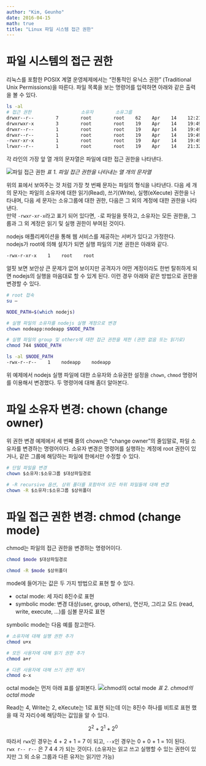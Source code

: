 ```yaml
---
author: "Kim, Geunho"
date: 2016-04-15
math: true
title: "Linux 파일 시스템 접근 권한"
---
```



# 파일 시스템의 접근 권한
리눅스를 포함한 POSIX 계열 운영체제에서는 “전통적인 유닉스 권한” (Traditional Unix Permissions)을 따른다. 파일 목록을 보는 명령어를 입력하면 아래와 같은 출력을 볼 수 있다.  

```bash
ls -al
# 접근 권한                  소유자        소유그룹
drwxr‐‐r‐‐        7        root        root    62    Apr    14    12:21    .
drwxrwxr-x        3        root        root    19    Apr    14    19:49    ..
drwxr‐‐r‐‐        1        root        root    19    Apr    14    19:49    bin
drwxr‐‐r‐‐        1        root        root    19    Apr    14    19:49    etc
‐rwxr-xr-x        1        root        root    19    Apr    14    19:49    script.sh
lrwxr‐‐r‐‐        1        root        root    19    Apr    14    21:32    link.sh
```

각 라인의 가장 앞 열 개의 문자열은 파일에 대한 접근 권한을 나타낸다.  

![파일 접근 권한](/filesystem-permission-1.png) _표 1. 파일 접근 권한을 나타내는 열 개의 문자열_

위의 표에서 보여주는 것 처럼 가장 첫 번째 문자는 파일의 형식을 나타낸다. 다음 세 개의 문자는 파일의 소유자에 대한 읽기(Read), 쓰기(Write), 실행(eXecute) 권한을 나타내며, 다음 세 문자는 소유그룹에 대한 권한, 다음은 그 외의 계정에 대한 권한을 나타낸다.  
만약 `-rwxr-xr-x`라고 표기 되어 있다면, `-`로 파일을 뜻하고, 소유자는 모든 권한을, 그룹과 그 외 계정은 읽기 및 실행 권한이 부여된 것이다.  


nodejs 애플리케이션을 통해 웹 서비스를 제공하는 서버가 있다고 가정한다.  
nodejs가 root에 의해 설치가 되면 실행 파일의 기본 권한은 아래와 같다.  

```bash
‐rwx‐r‐xr‐x    1    root    root
```

얼핏 보면 보안상 큰 문제가 없어 보이지만 공격자가 어떤 계정이라도 한번 탈취하게 되면 nodejs의 실행을 마음대로 할 수 있게 된다. 이런 경우 아래와 같은 방법으로 권한을 변경할 수 있다.  

```bash
# root 접속
su –

NODE_PATH=$(which nodejs)

# 실행 파일의 소유자를 nodejs 실행 계정으로 변경
chown nodeapp:nodeapp $NODE_PATH

# 실행 파일의 group 및 others에 대한 접근 권한을 제한 (권한 없음 또는 읽기로)
chmod 744 $NODE_PATH

ls -al $NODE_PATH
‐rwx‐r‐‐r‐‐    1    nodeapp    nodeapp
```

위 예제에서 nodejs 실행 파일에 대한 소유자와 소유권한 설정을 `chown`, `chmod` 명령어를 이용해서 변경했다. 두 명령어에 대해 좀더 알아본다.  


# 파일 소유자 변경: chown (change owner)
위 권한 변경 예제에서 세 번째 줄의 chown은 “change owner”의 줄임말로, 파일 소유자를 변경하는 명령어이다. 소유자 변경은 명령어를 실행하는 계정에 root 권한이 있거나, 같은 그룹에 해당하는 파일에 한에서만 수정할 수 있다.  

```bash
# 단일 파일을 변경
chown $소유자:$소유그룹 $대상파일경로 

# -R recursive 옵션, 상위 폴더를 포함하여 모든 하위 파일들에 대해 변경
chown -R $소유자:$소유그룹 $상위폴더 
```


# 파일 접근 권한 변경: chmod (change mode)
chmod는 파일의 접근 권한을 변경하는 명령어이다.

```bash
chmod $mode $대상파일경로

chmod -R $mode $상위폴더
```

mode에 들어가는 값은 두 가지 방법으로 표현 할 수 있다.

* octal mode: 세 자리 8진수로 표현
* symbolic mode: 변경 대상(user, group, others), 연산자, 그리고 모드 (read, write, execute, …)를 심볼 문자로 표현

symbolic mode는 다음 예를 참고한다.
```bash
# 소유자에 대해 실행 권한 추가
chmod u+x

# 모든 사용자에 대해 읽기 권한 추가
chmod a+r

# 다른 사용자에 대해 쓰기 권한 제거
chmod o-x
```

octal mode는 먼저 아래 표를 살펴본다.
![chmod의 octal mode](/filesystem-permission-2.png) _표 2. chmod의 octal mode_

Read는 4, Write는 2, eXecute는 1로 표현 되는데 이는 8진수 하나를 비트로 표현 했을 때 각 자리수에 해당하는 값임을 알 수 있다.

$$ 2^2 + 2^1 + 2^0 $$

따라서 `rwx`인 경우는 4 + 2 + 1 = 7 이 되고, `‐‐x`인 경우는 0 + 0 + 1 = 1이 된다.   
`rwx r‐‐ r‐‐` 은 7 4 4 가 되는 것이다. (소유자는 읽고 쓰고 실행할 수 있는 권한이 있지만 그 외 소유 그룹과 다른 유저는 읽기만 가능)
